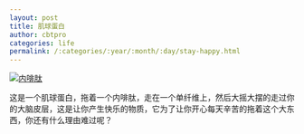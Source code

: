 ```yaml
---
layout: post
title: 肌球蛋白
author: cbtpro
categories: life
permalink: /:categories/:year/:month/:day/stay-happy.html
---
```


[![内啡肽](http://echo.chenbitao.com/wp-content/uploads/2015/11/内啡肽.gif)](http://echo.chenbitao.com/wp-content/uploads/2015/11/内啡肽.gif)

这是一个肌球蛋白，拖着一个内啡肽，走在一个单纤维上，然后大摇大摆的走过你的大脑皮层，这是让你产生快乐的物质，它为了让你开心每天辛苦的拖着这个大东西，你还有什么理由难过呢？